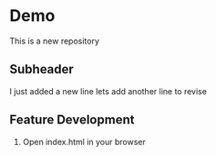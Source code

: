 # Demo

This is a new repository

## Subheader
I just added a new line
lets add another line to revise

## Feature Development
1. Open index.html in your browser